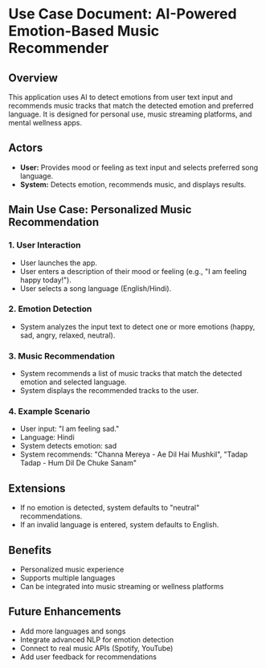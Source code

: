 # Use Case Document: AI-Powered Emotion-Based Music Recommender

## Overview
This application uses AI to detect emotions from user text input and recommends music tracks that match the detected emotion and preferred language. It is designed for personal use, music streaming platforms, and mental wellness apps.

## Actors
- **User:** Provides mood or feeling as text input and selects preferred song language.
- **System:** Detects emotion, recommends music, and displays results.

## Main Use Case: Personalized Music Recommendation
### 1. User Interaction
- User launches the app.
- User enters a description of their mood or feeling (e.g., "I am feeling happy today!").
- User selects a song language (English/Hindi).

### 2. Emotion Detection
- System analyzes the input text to detect one or more emotions (happy, sad, angry, relaxed, neutral).

### 3. Music Recommendation
- System recommends a list of music tracks that match the detected emotion and selected language.
- System displays the recommended tracks to the user.

### 4. Example Scenario
- User input: "I am feeling sad."
- Language: Hindi
- System detects emotion: sad
- System recommends: "Channa Mereya - Ae Dil Hai Mushkil", "Tadap Tadap - Hum Dil De Chuke Sanam"

## Extensions
- If no emotion is detected, system defaults to "neutral" recommendations.
- If an invalid language is entered, system defaults to English.

## Benefits
- Personalized music experience
- Supports multiple languages
- Can be integrated into music streaming or wellness platforms

## Future Enhancements
- Add more languages and songs
- Integrate advanced NLP for emotion detection
- Connect to real music APIs (Spotify, YouTube)
- Add user feedback for recommendations
